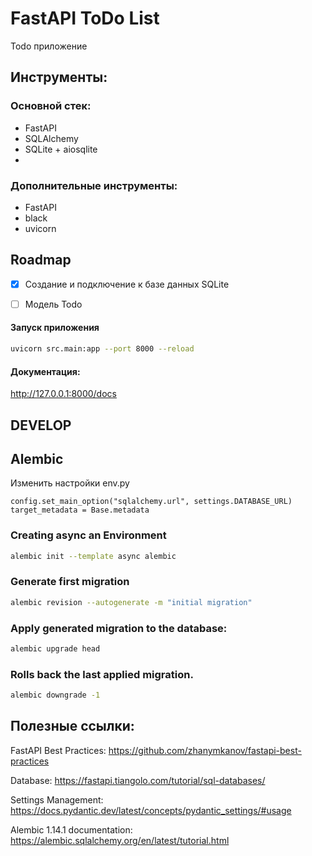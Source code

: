 # FastAPI ToDo List

Todo приложение

## Инструменты:
### Основной стек:
- FastAPI
- SQLAlchemy
- SQLite + aiosqlite
- 
### Дополнительные инструменты:
- FastAPI
- black
- uvicorn


## Roadmap
- [x] Создание и подключение к базе данных SQLite
- [ ] Модель Todo


#### Запуск приложения
```bash
uvicorn src.main:app --port 8000 --reload
```

#### Документация:
http://127.0.0.1:8000/docs


## DEVELOP
## Alembic
Изменить настройки env.py
```
config.set_main_option("sqlalchemy.url", settings.DATABASE_URL)
target_metadata = Base.metadata
```


### Creating async an Environment
```bash
alembic init --template async alembic
```

### Generate first migration
```bash
alembic revision --autogenerate -m "initial migration"
```

### Apply generated migration to the database:
```bash
alembic upgrade head
```

### Rolls back the last applied migration.
```bash
alembic downgrade -1
```




## Полезные ссылки:
FastAPI Best Practices:
https://github.com/zhanymkanov/fastapi-best-practices

Database:
https://fastapi.tiangolo.com/tutorial/sql-databases/

Settings Management:
https://docs.pydantic.dev/latest/concepts/pydantic_settings/#usage

Alembic 1.14.1 documentation:
https://alembic.sqlalchemy.org/en/latest/tutorial.html